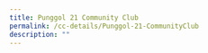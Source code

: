 ```yaml
---
title: Punggol 21 Community Club
permalink: /cc-details/Punggol-21-CommunityClub
description: ""
---
```

